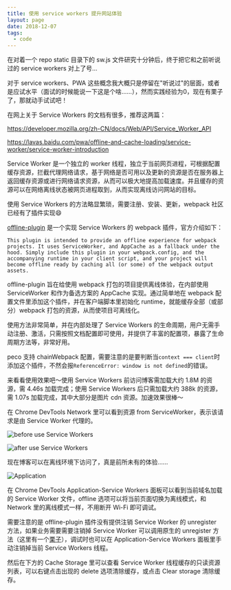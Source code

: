 ```yaml
---
title: 使用 service workers 提升网站体验
layout: page
date: 2018-12-07
tags:
  - code
---
```


在对着一个 repo static 目录下的 sw.js 文件研究十分钟后，终于把它和之前听说过的 service workers 对上了号…

对于 service workers、PWA 这些概念我大概只是停留在"听说过"的层面，或者是应试水平（面试的时候能说一下这是个啥……），然而实践经验为0，现在有栗子了，那就动手试试吧！

<!--more-->

在网上关于 Service Workers 的文档有很多，推荐这两篇：

https://developer.mozilla.org/zh-CN/docs/Web/API/Service_Worker_API

https://lavas.baidu.com/pwa/offline-and-cache-loading/service-worker/service-worker-introduction

Service Worker 是一个独立的 worker 线程，独立于当前网页进程，可根据配置缓存资源，拦截代理网络请求，基于网络是否可用以及更新的资源是否在服务器上返回缓存资源或进行网络请求资源，从而可以极大地提高加载速度。并且缓存的资源可以在网络离线状态被网页进程取到，从而实现离线访问网站的目标。

使用 Service Workers 的方法略显繁琐，需要注册、安装、更新，webpack 社区已经有了插件实现😄

[offline-plugin](https://github.com/NekR/offline-plugin) 是一个实现 Service Workers 的 webpack 插件，官方介绍如下：

```
This plugin is intended to provide an offline experience for webpack projects. It uses ServiceWorker, and AppCache as a fallback under the hood. Simply include this plugin in your webpack.config, and the accompanying runtime in your client script, and your project will become offline ready by caching all (or some) of the webpack output assets.
```

offline-plugin 旨在给使用 webpack 打包的项目提供离线体验，在内部使用 ServiceWorker 和作为备选方案的 AppCache 实现。通过简单地在 webpack 配置文件里添加这个插件，并在客户端脚本里初始化 runtime，就能缓存全部（或部分）webpack 打包的资源，从而使项目可离线化。

使用方法非常简单，并在内部处理了 Service Workers 的生命周期，用户无需手动注册、激活，只需按照文档配置即可使用，并提供了丰富的配置项，暴露了生命周期方法等，非常好用。

peco 支持 chainWebpack 配置，需要注意的是要判断当```context === client```时添加这个插件，不然会报```ReferenceError: window is not defined```的错误。

来看看使用效果吧～使用 Service Workers 前访问博客需加载大约 1.8M 的资源，需 4.46s 加载完成；使用 Service Workers 后只需加载大约 388k 的资源，需 1.07s 加载完成，其中大部分是图片 cdn 资源。加速效果很棒～

在 Chrome DevTools Network 里可以看到资源 from ServiceWorker，表示该请求是由 Service Worker 代理的。

![before use Service Workers](https://i.loli.net/2018/12/07/5c0a6ae51aa00.png)

![after use Service Workers](https://i.loli.net/2018/12/07/5c0a6ab00e6b6.png)

现在博客可以在离线环境下访问了，真是前所未有的体验……

![Application](https://i.loli.net/2018/12/13/5c11d4df6b050.png)

在 Chrome DevTools Application-Service Workers 面板可以看到当前域名加载的 Service Worker 文件，offline 选项可以将当前页面切换为离线模式，和 Network 里的离线模式一样，不用断开 Wi-Fi 即可调试。

需要注意的是 offline-plugin 插件没有提供注销 Service Worker 的 unregister 方法，如果业务需要需要注销掉 Service Worker 可以调用原生的 unregister 方法（这里有一个[栗子](https://segmentfault.com/a/1190000010669126#articleHeader6)），调试时也可以在 Application-Service Workers 面板里手动注销掉当前 Service Workers 线程。

然后在下方的 Cache Storage 里可以查看 Service Worker 线程缓存的只读资源列表，可以右键点击出现的 delete 选项清除缓存，或点击 Clear storage 清除缓存。